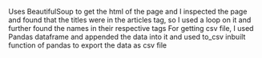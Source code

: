 Uses BeautifulSoup to get the html of the page and I inspected the page and found that the titles were in the articles tag,
so I used a loop on it and further found the names in their respective tags
For getting csv file, I used Pandas dataframe and appended the data into it and used to_csv inbuilt function of pandas to export the data as csv file
